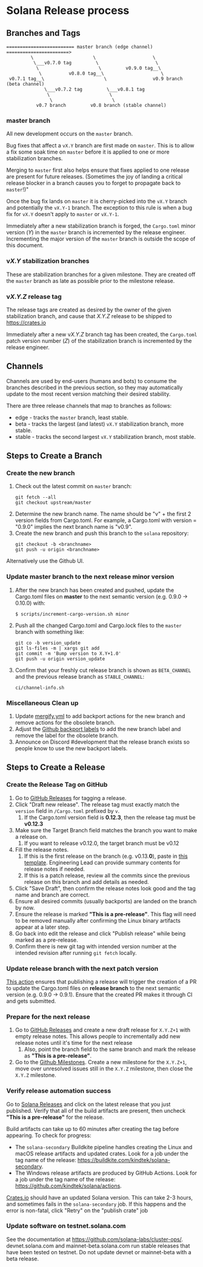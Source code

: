 # Solana Release process

## Branches and Tags

```
========================= master branch (edge channel) =======================>
         \                      \                     \
          \___v0.7.0 tag         \                     \
           \                      \         v0.9.0 tag__\
            \          v0.8.0 tag__\                     \
 v0.7.1 tag__\                      \                 v0.9 branch (beta channel)
              \___v0.7.2 tag         \___v0.8.1 tag
               \                      \
                \                      \
           v0.7 branch         v0.8 branch (stable channel)

```

### master branch

All new development occurs on the `master` branch.

Bug fixes that affect a `vX.Y` branch are first made on `master`. This is to
allow a fix some soak time on `master` before it is applied to one or more
stabilization branches.

Merging to `master` first also helps ensure that fixes applied to one release
are present for future releases. (Sometimes the joy of landing a critical
release blocker in a branch causes you to forget to propagate back to
`master`!)"

Once the bug fix lands on `master` it is cherry-picked into the `vX.Y` branch
and potentially the `vX.Y-1` branch. The exception to this rule is when a bug
fix for `vX.Y` doesn't apply to `master` or `vX.Y-1`.

Immediately after a new stabilization branch is forged, the `Cargo.toml` minor
version (_Y_) in the `master` branch is incremented by the release engineer.
Incrementing the major version of the `master` branch is outside the scope of
this document.

### v*X.Y* stabilization branches

These are stabilization branches for a given milestone. They are created off
the `master` branch as late as possible prior to the milestone release.

### v*X.Y.Z* release tag

The release tags are created as desired by the owner of the given stabilization
branch, and cause that _X.Y.Z_ release to be shipped to https://crates.io

Immediately after a new v*X.Y.Z* branch tag has been created, the `Cargo.toml`
patch version number (_Z_) of the stabilization branch is incremented by the
release engineer.

## Channels

Channels are used by end-users (humans and bots) to consume the branches
described in the previous section, so they may automatically update to the most
recent version matching their desired stability.

There are three release channels that map to branches as follows:

- edge - tracks the `master` branch, least stable.
- beta - tracks the largest (and latest) `vX.Y` stabilization branch, more stable.
- stable - tracks the second largest `vX.Y` stabilization branch, most stable.

## Steps to Create a Branch

### Create the new branch

1. Check out the latest commit on `master` branch:
   ```
   git fetch --all
   git checkout upstream/master
   ```
1. Determine the new branch name. The name should be "v" + the first 2 version fields
   from Cargo.toml. For example, a Cargo.toml with version = "0.9.0" implies
   the next branch name is "v0.9".
1. Create the new branch and push this branch to the `solana` repository:
   ```
   git checkout -b <branchname>
   git push -u origin <branchname>
   ```

Alternatively use the Github UI.

### Update master branch to the next release minor version

1. After the new branch has been created and pushed, update the Cargo.toml files on **master** to the next semantic version (e.g. 0.9.0 -> 0.10.0) with:
   ```
   $ scripts/increment-cargo-version.sh minor
   ```
1. Push all the changed Cargo.toml and Cargo.lock files to the `master` branch with something like:
   ```
   git co -b version_update
   git ls-files -m | xargs git add
   git commit -m 'Bump version to X.Y+1.0'
   git push -u origin version_update
   ```
1. Confirm that your freshly cut release branch is shown as `BETA_CHANNEL` and the previous release branch as `STABLE_CHANNEL`:
   ```
   ci/channel-info.sh
   ```

### Miscellaneous Clean up

1. Update [mergify.yml](https://github.com/kindtek/solana/blob/master/.mergify.yml) to add backport actions for the new branch and remove actions for the obsolete branch.
1. Adjust the [Github backport labels](https://github.com/kindtek/solana/labels) to add the new branch label and remove the label for the obsolete branch.
1. Announce on Discord #development that the release branch exists so people know to use the new backport labels.

## Steps to Create a Release

### Create the Release Tag on GitHub

1. Go to [GitHub Releases](https://github.com/kindtek/solana/releases) for tagging a release.
1. Click "Draft new release". The release tag must exactly match the `version`
   field in `/Cargo.toml` prefixed by `v`.
   1. If the Cargo.toml version field is **0.12.3**, then the release tag must be **v0.12.3**
1. Make sure the Target Branch field matches the branch you want to make a release on.
   1. If you want to release v0.12.0, the target branch must be v0.12
1. Fill the release notes.
   1. If this is the first release on the branch (e.g. v0.13.**0**), paste in [this
      template](https://raw.githubusercontent.com/kindtek/solana/master/.github/RELEASE_TEMPLATE.md). Engineering Lead can provide summary contents for release notes if needed.
   1. If this is a patch release, review all the commits since the previous release on this branch and add details as needed.
1. Click "Save Draft", then confirm the release notes look good and the tag name and branch are correct.
1. Ensure all desired commits (usually backports) are landed on the branch by now.
1. Ensure the release is marked **"This is a pre-release"**. This flag will need to be removed manually after confirming the Linux binary artifacts appear at a later step.
1. Go back into edit the release and click "Publish release" while being marked as a pre-release.
1. Confirm there is new git tag with intended version number at the intended revision after running `git fetch` locally.

### Update release branch with the next patch version

[This action](https://github.com/kindtek/solana/blob/master/.github/workflows/increment-cargo-version-on-release.yml) ensures that publishing a release will trigger the creation of a PR to update the Cargo.toml files on **release branch** to the next semantic version (e.g. 0.9.0 -> 0.9.1). Ensure that the created PR makes it through CI and gets submitted.

### Prepare for the next release

1.  Go to [GitHub Releases](https://github.com/kindtek/solana/releases) and create a new draft release for `X.Y.Z+1` with empty release notes. This allows people to incrementally add new release notes until it's time for the next release
    1. Also, point the branch field to the same branch and mark the release as **"This is a pre-release"**.
1.  Go to the [Github Milestones](https://github.com/kindtek/solana/milestones). Create a new milestone for the `X.Y.Z+1`, move over
    unresolved issues still in the `X.Y.Z` milestone, then close the `X.Y.Z` milestone.

### Verify release automation success

Go to [Solana Releases](https://github.com/kindtek/solana/releases) and click on the latest release that you just published.
Verify that all of the build artifacts are present, then uncheck **"This is a pre-release"** for the release.

Build artifacts can take up to 60 minutes after creating the tag before
appearing. To check for progress:

- The `solana-secondary` Buildkite pipeline handles creating the Linux and macOS release artifacts and updated crates. Look for a job under the tag name of the release: https://buildkite.com/kindtek/solana-secondary.
- The Windows release artifacts are produced by GitHub Actions. Look for a job under the tag name of the release: https://github.com/kindtek/solana/actions.

[Crates.io](https://crates.io/crates/solana) should have an updated Solana version. This can take 2-3 hours, and sometimes fails in the `solana-secondary` job.
If this happens and the error is non-fatal, click "Retry" on the "publish crate" job

### Update software on testnet.solana.com

See the documentation at https://github.com/solana-labs/cluster-ops/. devnet.solana.com and mainnet-beta.solana.com run stable releases that have been tested on testnet. Do not update devnet or mainnet-beta with a beta release.
